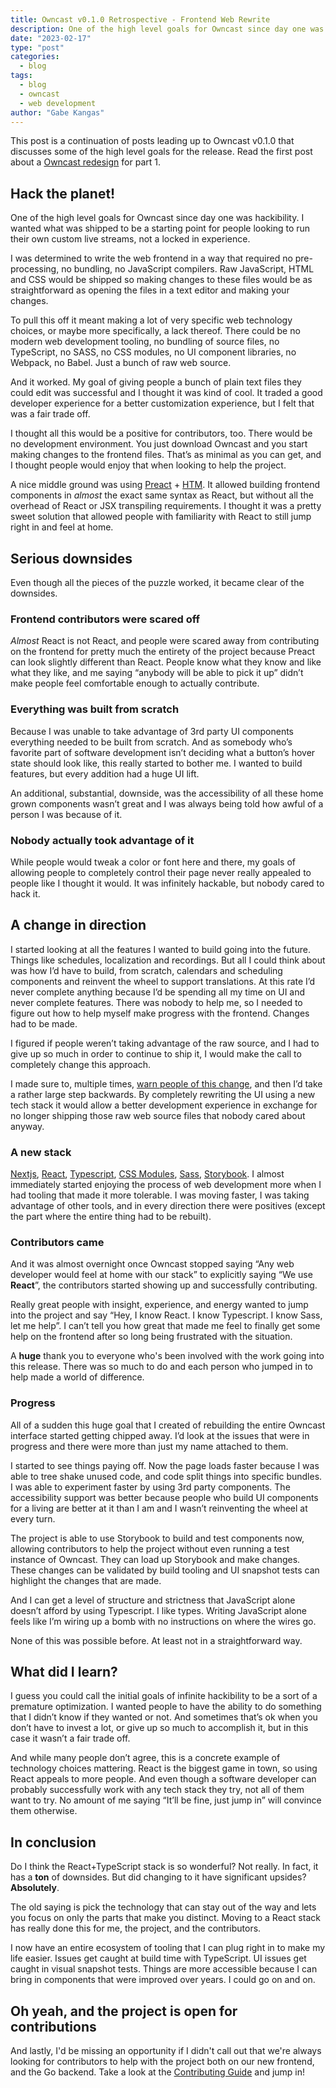 ```yaml
---
title: Owncast v0.1.0 Retrospective - Frontend Web Rewrite
description: One of the high level goals for Owncast since day one was hackibility, but this created downsides. It was time for a change.
date: "2023-02-17"
type: "post"
categories:
  - blog
tags:
  - blog
  - owncast
  - web development
author: "Gabe Kangas"
---
```


This post is a continuation of posts leading up to Owncast v0.1.0 that discusses some of the high level goals for the release. Read the first post about a [Owncast redesign](/blog/2023/02/owncast-v0.1.0-retrospective-redesign/) for part 1.

## Hack the planet!

One of the high level goals for Owncast since day one was hackibility. I wanted what was shipped to be a starting point for people looking to run their own custom live streams, not a locked in experience.

I was determined to write the web frontend in a way that required no pre-processing, no bundling, no JavaScript compilers. Raw JavaScript, HTML and CSS would be shipped so making changes to these files would be as straightforward as opening the files in a text editor and making your changes.

To pull this off it meant making a lot of very specific web technology choices, or maybe more specifically, a lack thereof. There could be no modern web development tooling, no bundling of source files, no TypeScript, no SASS, no CSS modules, no UI component libraries, no Webpack, no Babel. Just a bunch of raw web source.

And it worked. My goal of giving people a bunch of plain text files they could edit was successful and I thought it was kind of cool. It traded a good developer experience for a better customization experience, but I felt that was a fair trade off.

I thought all this would be a positive for contributors, too. There would be no development environment. You just download Owncast and you start making changes to the frontend files. That’s as minimal as you can get, and I thought people would enjoy that when looking to help the project.

A nice middle ground was using [Preact](https://preactjs.com/) + [HTM](https://preactjs.com/guide/v10/getting-started/#alternatives-to-jsx). It allowed building frontend components in _almost_ the exact same syntax as React, but without all the overhead of React or JSX transpiling requirements. I thought it was a pretty sweet solution that allowed people with familiarity with React to still jump right in and feel at home.

## Serious downsides

Even though all the pieces of the puzzle worked, it became clear of the downsides.

### Frontend contributors were scared off

_Almost_ React is not React, and people were scared away from contributing on the frontend for pretty much the entirety of the project because Preact can look slightly different than React. People know what they know and like what they like, and me saying “anybody will be able to pick it up” didn’t make people feel comfortable enough to actually contribute.

### Everything was built from scratch

Because I was unable to take advantage of 3rd party UI components everything needed to be built from scratch. And as somebody who’s favorite part of software development isn’t deciding what a button’s hover state should look like, this really started to bother me. I wanted to build features, but every addition had a huge UI lift.

An additional, substantial, downside, was the accessibility of all these home grown components wasn’t great and I was always being told how awful of a person I was because of it.

### Nobody actually took advantage of it

While people would tweak a color or font here and there, my goals of allowing people to completely control their page never really appealed to people like I thought it would. It was infinitely hackable, but nobody cared to hack it.

## A change in direction

I started looking at all the features I wanted to build going into the future. Things like schedules, localization and recordings. But all I could think about was how I’d have to build, from scratch, calendars and scheduling components and reinvent the wheel to support translations. At this rate I’d never complete anything because I’d be spending all my time on UI and never complete features. There was nobody to help me, so I needed to figure out how to help myself make progress with the frontend. Changes had to be made.

I figured if people weren’t taking advantage of the raw source, and I had to give up so much in order to continue to ship it, I would make the call to completely change this approach.

I made sure to, multiple times, [warn people of this change](https://owncast.online/news/20230201-preparing-for-v010/), and then I’d take a rather large step backwards. By completely rewriting the UI using a new tech stack it would allow a better development experience in exchange for no longer shipping those raw web source files that nobody cared about anyway.

### A new stack

[Nextjs](https://nextjs.org/), [React](https://reactjs.org/), [Typescript](https://www.typescriptlang.org/), [CSS Modules](https://github.com/css-modules/css-modules), [Sass](https://sass-lang.com/), [Storybook](https://storybook.js.org/). I almost immediately started enjoying the process of web development more when I had tooling that made it more tolerable. I was moving faster, I was taking advantage of other tools, and in every direction there were positives (except the part where the entire thing had to be rebuilt).

### Contributors came

And it was almost overnight once Owncast stopped saying “Any web developer would feel at home with our stack” to explicitly saying “We use **React**”, the contributors started showing up and successfully contributing.

Really great people with insight, experience, and energy wanted to jump into the project and say “Hey, I know React. I know Typescript. I know Sass, let me help”. I can’t tell you how great that made me feel to finally get some help on the frontend after so long being frustrated with the situation.

A **huge** thank you to everyone who's been involved with the work going into this release. There was so much to do and each person who jumped in to help made a world of difference.

### Progress

All of a sudden this huge goal that I created of rebuilding the entire Owncast interface started getting chipped away. I’d look at the issues that were in progress and there were more than just my name attached to them.

I started to see things paying off. Now the page loads faster because I was able to tree shake unused code, and code split things into specific bundles. I was able to experiment faster by using 3rd party components. The accessibility support was better because people who build UI components for a living are better at it than I am and I wasn’t reinventing the wheel at every turn.

The project is able to use Storybook to build and test components now, allowing contributors to help the project without even running a test instance of Owncast. They can load up Storybook and make changes. These changes can be validated by build tooling and UI snapshot tests can highlight the changes that are made.

And I can get a level of structure and strictness that JavaScript alone doesn’t afford by using Typescript. I like types. Writing JavaScript alone feels like I’m wiring up a bomb with no instructions on where the wires go.

None of this was possible before. At least not in a straightforward way.

## What did I learn?

I guess you could call the initial goals of infinite hackibility to be a sort of a premature optimization. I wanted people to have the ability to do something that I didn’t know if they wanted or not. And sometimes that’s ok when you don’t have to invest a lot, or give up so much to accomplish it, but in this case it wasn’t a fair trade off.

And while many people don’t agree, this is a concrete example of technology choices mattering. React is the biggest game in town, so using React appeals to more people. And even though a software developer can probably successfully work with any tech stack they try, not all of them want to try. No amount of me saying “It’ll be fine, just jump in” will convince them otherwise.

## In conclusion

Do I think the React+TypeScript stack is so wonderful? Not really. In fact, it has a **ton** of downsides. But did changing to it have significant upsides? **Absolutely**.

The old saying is pick the technology that can stay out of the way and lets you focus on only the parts that make you distinct. Moving to a React stack has really done this for me, the project, and the contributors.

I now have an entire ecosystem of tooling that I can plug right in to make my life easier. Issues get caught at build time with TypeScript. UI issues get caught in visual snapshot tests. Things are more accessible because I can bring in components that were improved over years. I could go on and on.

## Oh yeah, and the project is open for contributions

And lastly, I'd be missing an opportunity if I didn't call out that we're always looking for contributors to help with the project both on our new frontend, and the Go backend. Take a look at the [Contributing Guide](https://owncast.online/help) and jump in!
